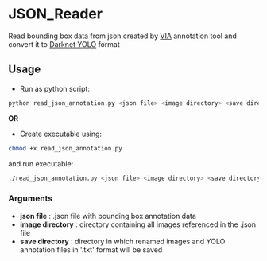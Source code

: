 # JSON_Reader
Read bounding box data from json created by [VIA](http://www.robots.ox.ac.uk/~vgg/software/via/) annotation tool and convert it to [Darknet YOLO](https://pjreddie.com/darknet/yolo/) format

## Usage

* Run as python script:
```bash
python read_json_annotation.py <json file> <image directory> <save directory>
```
**OR**
<br/>
* Create executable using:
```bash
chmod +x read_json_annotation.py
```
and run executable:
```bash
./read_json_annotation.py <json file> <image directory> <save directory>
```

### Arguments
* **json file**       : .json file with bounding box annotation data
* **image directory** : directory containing all images referenced in the .json file
* **save directory**  : directory in which renamed images and YOLO annotation files in '.txt' format will be saved
